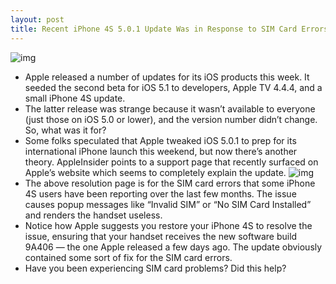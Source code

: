 ```yaml
---
layout: post
title: Recent iPhone 4S 5.0.1 Update Was in Response to SIM Card Errors
---
```

![img](http://media.idownloadblog.com/wp-content/uploads/2011/12/No-SIM-Card.jpg)
* Apple released a number of updates for its iOS products this week. It seeded the second beta for iOS 5.1 to developers, Apple TV 4.4.4, and a small iPhone 4S update.
* The latter release was strange because it wasn’t available to everyone (just those on iOS 5.0 or lower), and the version number didn’t change. So, what was it for?
* Some folks speculated that Apple tweaked iOS 5.0.1 to prep for its international iPhone launch this weekend, but now there’s another theory. AppleInsider points to a support page that recently surfaced on Apple’s website which seems to completely explain the update.
![img](http://media.idownloadblog.com/wp-content/uploads/2011/12/ios-5.0.1-restore.jpg)
* The above resolution page is for the SIM card errors that some iPhone 4S users have been reporting over the last few months. The issue causes popup messages like “Invalid SIM” or “No SIM Card Installed” and renders the handset useless.
* Notice how Apple suggests you restore your iPhone 4S to resolve the issue, ensuring that your handset receives the new software build 9A406 — the one Apple released a few days ago. The update obviously contained some sort of fix for the SIM card errors.
* Have you been experiencing SIM card problems? Did this help?

